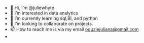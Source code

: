 - 👋 Hi, I’m @juliewhyte
- 👀 I’m interested in data analytics
- 🌱 I’m currently learning sql,BI, and python
- 💞️ I’m looking to collaborate on projects
- 📫 How to reach me is via my email oguziejuliana@gmail.com
- 

<!---
juliewhyte/juliewhyte is a ✨ special ✨ repository because its `README.md` (this file) appears on your GitHub profile.
You can click the Preview link to take a look at your changes.
--->

